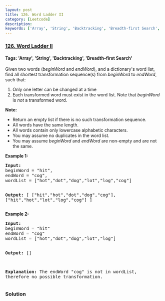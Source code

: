 ```yaml
---
layout: post
title: 126. Word Ladder II
category: [Leetcode]
description: 
keywords: ['Array', 'String', 'Backtracking', 'Breadth-first Search', 'Leetcode', 'Hard']
---
```

### [126. Word Ladder II](https://leetcode.com/problems/word-ladder-ii)

#### Tags: 'Array', 'String', 'Backtracking', 'Breadth-first Search'

<div class="content__u3I1 question-content__JfgR"><div><p>Given two words (<em>beginWord</em> and <em>endWord</em>), and a dictionary's word list, find all shortest transformation sequence(s) from <em>beginWord</em> to <em>endWord</em>, such that:</p>
<ol>
<li>Only one letter can be changed at a time</li>
<li>Each transformed word must exist in the word list. Note that <em>beginWord</em> is <em>not</em> a transformed word.</li>
</ol>
<p><strong>Note:</strong></p>
<ul>
<li>Return an empty list if there is no such transformation sequence.</li>
<li>All words have the same length.</li>
<li>All words contain only lowercase alphabetic characters.</li>
<li>You may assume no duplicates in the word list.</li>
<li>You may assume <em>beginWord</em> and <em>endWord</em> are non-empty and are not the same.</li>
</ul>
<p><strong>Example 1:</strong></p>
<pre><strong>Input:</strong>
beginWord = "hit",
endWord = "cog",
wordList = ["hot","dot","dog","lot","log","cog"]

<strong>Output:</strong>
[
  ["hit","hot","dot","dog","cog"],
  ["hit","hot","lot","log","cog"]
]
</pre>
<p><strong>Example 2:</strong></p>
<pre><strong>Input:</strong>
beginWord = "hit"
endWord = "cog"
wordList = ["hot","dot","dog","lot","log"]

<strong>Output: </strong>[]

<strong>Explanation:</strong> The endWord "cog" is not in wordList, therefore no possible<strong> </strong>transformation.
</pre>
<ul>
</ul>
</div></div>

### Solution
